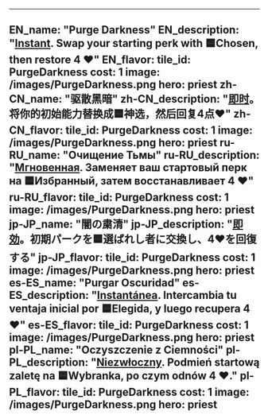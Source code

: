 ---

EN_name: "Purge Darkness"
EN_description: "<u><u>Instant</u></u>. Swap your starting perk with 🟦Chosen, then restore 4 ❤️"
EN_flavor: 
tile_id: PurgeDarkness
cost: 1
image: /images/PurgeDarkness.png
hero: priest
zh-CN_name: "驱散黑暗"
zh-CN_description: "<u><u>即时</u></u>。将你的初始能力替换成🟦神选，然后回复4点❤️"
zh-CN_flavor: 
tile_id: PurgeDarkness
cost: 1
image: /images/PurgeDarkness.png
hero: priest
ru-RU_name: "Очищение Тьмы"
ru-RU_description: "<u><u>Мгновенная</u></u>. Заменяет ваш стартовый перк на 🟦Избранный, затем восстанавливает 4 ❤️"
ru-RU_flavor: 
tile_id: PurgeDarkness
cost: 1
image: /images/PurgeDarkness.png
hero: priest
jp-JP_name: "闇の粛清"
jp-JP_description: "<u><u>即効</u></u>。初期パークを🟦選ばれし者に交換し、4❤️を回復する"
jp-JP_flavor: 
tile_id: PurgeDarkness
cost: 1
image: /images/PurgeDarkness.png
hero: priest
es-ES_name: "Purgar Oscuridad"
es-ES_description: "<u><u>Instantánea</u></u>. Intercambia tu ventaja inicial por 🟦Elegida, y luego recupera 4 ❤️"
es-ES_flavor: 
tile_id: PurgeDarkness
cost: 1
image: /images/PurgeDarkness.png
hero: priest
pl-PL_name: "Oczyszczenie z Ciemności"
pl-PL_description: "<u><u>Niezwłoczny</u></u>. Podmień startową zaletę na 🟦Wybranka, po czym odnów 4 ❤️."
pl-PL_flavor: 
tile_id: PurgeDarkness
cost: 1
image: /images/PurgeDarkness.png
hero: priest
---